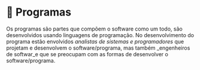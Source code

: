 # 🔨 Programas

Os programas são partes que compõem o software como um todo, são desenvolvidos usando linguagens de programação. No desenvolvimento do programa estão envolvidos _analistas de sistemas e programadores_ que projetam e desenvolvem o software/programa, mas também _engenheiros de softwar_e que se preocupam com as formas de desenvolver o software/programa.

